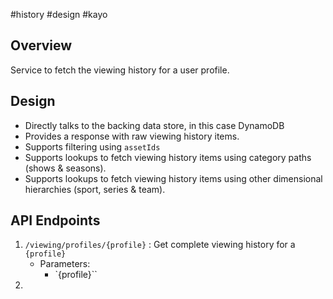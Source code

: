 #history #design #kayo 

## Overview
Service to fetch the viewing history for a user profile.


## Design
- Directly talks to the backing data store, in this case DynamoDB
- Provides a response with raw viewing history items.
- Supports filtering using `assetIds` 
- Supports lookups to fetch viewing history items using category paths (shows & seasons).
- Supports lookups to fetch viewing history items using other dimensional hierarchies (sport, series & team).


## API Endpoints

1. `/viewing/profiles/{profile}` : Get complete viewing history for a `{profile}`
	- Parameters:
		- `{profile}``
1. 